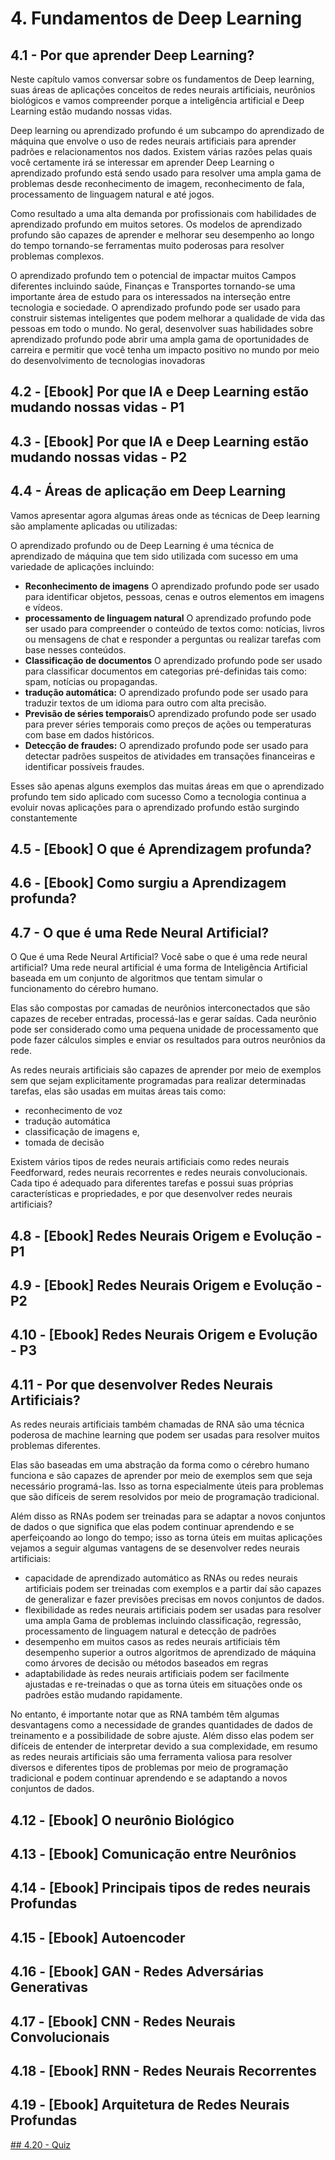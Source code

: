 # 4. Fundamentos de Deep Learning

## 4.1 - Por que aprender Deep Learning?
Neste capítulo vamos conversar sobre os fundamentos de Deep learning, suas áreas de aplicações conceitos de redes neurais artificiais, neurônios biológicos e vamos compreender porque a inteligência artificial e Deep Learning estão mudando nossas vidas.

Deep learning ou aprendizado profundo é um subcampo do aprendizado de máquina que envolve o uso de redes neurais artificiais para aprender padrões e relacionamentos nos dados.
Existem várias razões pelas quais você certamente irá se interessar em aprender Deep Learning o aprendizado profundo está sendo usado para resolver uma ampla gama de problemas desde reconhecimento de imagem, reconhecimento de fala, processamento de linguagem natural e até jogos.

Como resultado a uma alta demanda por profissionais com habilidades de aprendizado profundo em muitos setores. Os modelos de aprendizado profundo são capazes de aprender e melhorar seu desempenho ao longo do tempo tornando-se ferramentas muito poderosas para resolver problemas complexos.

O aprendizado profundo tem o potencial de impactar muitos Campos diferentes incluindo saúde, Finanças e Transportes tornando-se uma importante área de estudo para os interessados na interseção entre tecnologia e sociedade.
O aprendizado profundo pode ser usado para construir sistemas inteligentes que podem melhorar a qualidade de vida das pessoas em todo o mundo. No geral, desenvolver suas habilidades sobre aprendizado profundo pode abrir uma ampla gama de oportunidades de carreira e permitir que você tenha um impacto positivo no mundo por meio do desenvolvimento de tecnologias inovadoras

## 4.2 - [Ebook] Por que IA e Deep Learning estão mudando nossas vidas - P1

## 4.3 - [Ebook] Por que IA e Deep Learning estão mudando nossas vidas - P2

## 4.4 - Áreas de aplicação em Deep Learning

Vamos apresentar agora algumas áreas onde as técnicas de Deep learning são amplamente aplicadas ou utilizadas:

O aprendizado profundo ou de Deep Learning é uma técnica de aprendizado de máquina que tem sido utilizada com sucesso em uma variedade de aplicações incluindo:

- **Reconhecimento de imagens** O aprendizado profundo pode ser usado para identificar objetos, pessoas, cenas e outros elementos em imagens e vídeos.
- **processamento de linguagem natural** O aprendizado profundo pode ser usado para compreender o conteúdo de textos como: notícias, livros ou mensagens de chat e responder a perguntas ou realizar tarefas com base nesses conteúdos.
- **Classificação de documentos** O aprendizado profundo pode ser usado para classificar documentos em categorias pré-definidas tais como: spam, notícias ou propagandas.
- **tradução automática:** O aprendizado profundo pode ser usado para traduzir textos de um idioma para outro com alta precisão.
- **Previsão de séries temporais**O aprendizado profundo pode ser usado para prever séries temporais como preços de ações ou temperaturas com base em dados históricos.
- **Detecção de fraudes:** O aprendizado profundo pode ser usado para detectar padrões suspeitos de atividades em transações financeiras e identificar possíveis fraudes.

Esses são apenas alguns exemplos das muitas áreas em que o aprendizado profundo tem sido aplicado com sucesso Como a tecnologia continua a evoluir novas aplicações para o aprendizado profundo estão surgindo constantemente

## 4.5 - [Ebook] O que é Aprendizagem profunda?

## 4.6 - [Ebook] Como surgiu a Aprendizagem profunda?

## 4.7 - O que é uma Rede Neural Artificial?

O Que é uma Rede Neural Artificial?
Você sabe o que é uma rede neural artificial? Uma rede neural artificial é uma forma de Inteligência Artificial baseada em um conjunto de algoritmos que tentam simular o funcionamento do cérebro humano.

Elas são compostas por camadas de neurônios interconectados que são capazes de receber entradas, processá-las e gerar saídas. Cada neurônio pode ser considerado como uma pequena unidade de processamento que pode fazer cálculos simples e enviar os resultados para outros neurônios da rede.

As redes neurais artificiais são capazes de aprender por meio de exemplos sem que sejam explicitamente programadas para realizar determinadas tarefas, elas são usadas em muitas áreas tais como:

- reconhecimento de voz
- tradução automática
- classificação de imagens e,
- tomada de decisão

Existem vários tipos de redes neurais artificiais como redes neurais Feedforward, redes neurais recorrentes e redes neurais convolucionais. Cada tipo é adequado para diferentes tarefas e possui suas próprias características e propriedades, e por que desenvolver redes neurais artificiais?

## 4.8 - [Ebook] Redes Neurais Origem e Evolução - P1

## 4.9 - [Ebook] Redes Neurais Origem e Evolução - P2

## 4.10 - [Ebook] Redes Neurais Origem e Evolução - P3

## 4.11 - Por que desenvolver Redes Neurais Artificiais?

As redes neurais artificiais também chamadas de RNA são uma técnica poderosa de machine learning que podem ser usadas para resolver muitos problemas diferentes.

Elas são baseadas em uma abstração da forma como o cérebro humano funciona e são capazes de aprender por meio de exemplos sem que seja necessário programá-las. Isso as torna especialmente úteis para problemas que são difíceis de serem resolvidos por meio de programação tradicional.

Além disso as RNAs podem ser treinadas para se adaptar a novos conjuntos de dados o que significa que elas podem continuar aprendendo e se aperfeiçoando ao longo do tempo; isso as torna úteis em muitas aplicações vejamos a seguir algumas vantagens de se desenvolver redes neurais artificiais:

- capacidade de aprendizado automático as RNAs ou redes neurais artificiais podem ser treinadas com exemplos e a partir daí são capazes de generalizar e fazer previsões precisas em novos conjuntos de dados.
- flexibilidade as redes neurais artificiais podem ser usadas para resolver uma ampla Gama de problemas incluindo classificação, regressão, processamento de linguagem natural e detecção de padrões
- desempenho em muitos casos as redes neurais artificiais têm desempenho superior a outros algoritmos de aprendizado de máquina como árvores de decisão ou métodos baseados em regras
- adaptabilidade às redes neurais artificiais podem ser facilmente ajustadas e re-treinadas o que as torna úteis em situações onde os padrões estão mudando rapidamente.

No entanto, é importante notar que as RNA também têm algumas desvantagens como a necessidade de grandes quantidades de dados de treinamento e a possibilidade de sobre ajuste.
Além disso elas podem ser difíceis de entender de interpretar devido a sua complexidade, em resumo as redes neurais artificiais são uma ferramenta valiosa para resolver diversos e diferentes tipos de problemas por meio de programação tradicional e podem continuar aprendendo e se adaptando a novos conjuntos de dados.

## 4.12 - [Ebook] O neurônio Biológico

## 4.13 - [Ebook] Comunicação entre Neurônios

## 4.14 - [Ebook] Principais tipos de redes neurais Profundas

## 4.15 - [Ebook] Autoencoder

## 4.16 - [Ebook] GAN - Redes Adversárias Generativas

## 4.17 - [Ebook] CNN - Redes Neurais Convolucionais

## 4.18 - [Ebook] RNN - Redes Neurais Recorrentes

## 4.19 - [Ebook] Arquitetura de Redes Neurais Profundas

[## 4.20 - Quiz](link)
